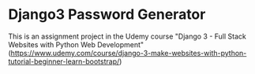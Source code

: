 # Django3 Password Generator

This is an assignment project in the Udemy course "Django 3 - Full Stack Websites with Python Web Development" (https://www.udemy.com/course/django-3-make-websites-with-python-tutorial-beginner-learn-bootstrap/)
